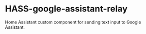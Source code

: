 # HASS-google-assistant-relay
Home Assistant custom component for sending text input to Google Assistant.
